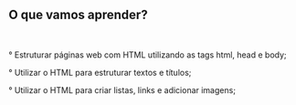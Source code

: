 <h2>
 	O que vamos aprender? 
 </h2><br>

° Estruturar páginas web com HTML utilizando as tags html, head e body;

° Utilizar o HTML para estruturar textos e títulos;

° Utilizar o HTML para criar listas, links e adicionar imagens;
	
